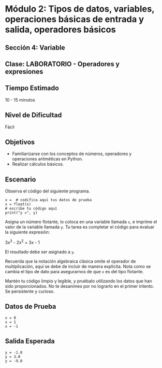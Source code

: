 # Módulo 2: Tipos de datos, variables, operaciones básicas de entrada y salida, operadores básicos 
## Sección 4: Variable 
## Clase: LABORATORIO - Operadores y expresiones

## Tiempo Estimado

10 - 15 minutos

## Nivel de Dificultad

Fácil

## Objetivos
 
* Familiarizarse con los conceptos de números, operadores y operaciones aritméticas en Python.
* Realizar cálculos básicos.


## Escenario

Observa el código del siguiente programa. 

```
x =  # codifica aquí tus datos de prueba
x = float(x)
# escribe tu código aquí
print("y =", y)
```

Asigna un número flotante, lo coloca en una variable llamada `x`, e imprime el valor de la variable llamada `y`. Tu tarea es completar el código para evaluar la siguiente expresión:

3x<sup>3</sup> - 2x<sup>2</sup> + 3x - 1

El resultado debe ser asignado a `y`.

Recuerda que la notación algebraica clásica omite el operador de multiplicación, aquí se debe de incluir de manera explicita. Nota como se cambia el tipo de dato para asegurarnos de que `x` es del tipo flotante.

Mantén tu código limpio y legible, y pruébalo utilizando los datos que han sido proporcionados. No te desanimes por no lograrlo en el primer intento. Se persistente y curioso. 

## Datos de Prueba

```
x = 0
x = 1
x = -1
```
## Salida Esperada
```
y = -1.0
y = 3.0
y = -9.0
```

